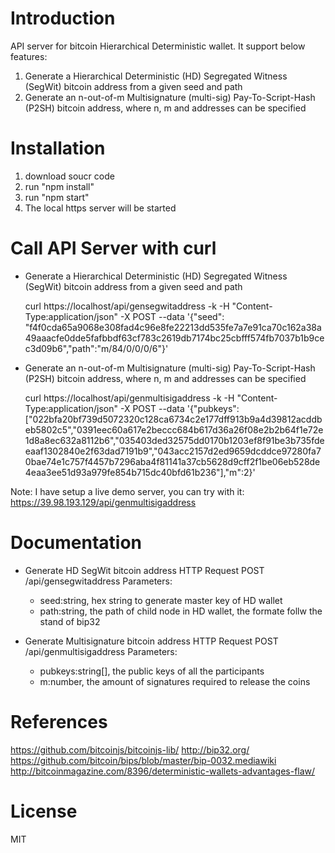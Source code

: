 # Introduction 
API server for bitcoin Hierarchical Deterministic wallet. It support below features:
1. Generate a Hierarchical Deterministic (HD) Segregated Witness (SegWit) bitcoin address from a given seed and path
2.  Generate an n-out-of-m Multisignature (multi-sig) Pay-To-Script-Hash (P2SH) bitcoin address, where n, m and addresses can be specified


# Installation
1.	download soucr code
2.	run "npm install"
3.	run "npm start"
4.	The local https server will be started

# Call API Server with curl
- Generate a Hierarchical Deterministic (HD) Segregated Witness (SegWit) bitcoin address from a given seed and path

    curl https://localhost/api/gensegwitaddress -k -H "Content-Type:application/json" -X POST --data '{"seed": "f4f0cda65a9068e308fad4c96e8fe22213dd535fe7a7e91ca70c162a38a49aaacfe0dde5fafbbdf63cf783c2619db7174bc25cbfff574fb7037b1b9cec3d09b6","path":"m/84/0/0/0/6"}'


- Generate an n-out-of-m Multisignature (multi-sig) Pay-To-Script-Hash (P2SH) bitcoin address, where n, m and addresses can be specified

    curl https://localhost/api/genmultisigaddress -k -H "Content-Type:application/json" -X POST --data '{"pubkeys":["022bfa20bf739d5072320c128ca6734c2e177dff913b9a4d39812acddbeb5802c5","0391eec60a617e2beccc684b617d36a26f08e2b2b64f1e72e1d8a8ec632a8112b6","035403ded32575dd0170b1203ef8f91be3b735fdeeaaf1302840e2f63dad7191b9","043acc2157d2ed9659dcddce97280fa70bae74e1c757f4457b7296aba4f81141a37cb5628d9cff2f1be06eb528de4eaa3ee51d93a979fe854b715dc40bfd61b236"],"m":2}'

Note: I have setup a live demo server, you can try with it: https://39.98.193.129/api/genmultisigaddress

# Documentation

- Generate HD SegWit bitcoin address
    HTTP Request
    POST /api/gensegwitaddress
    Parameters:
    + seed:string, hex string to generate master key of HD wallet
    + path:string, the path of child node in HD wallet, the formate follw the stand of bip32


- Generate Multisignature bitcoin address
    HTTP Request
    POST /api/genmultisigaddress
    Parameters:
    + pubkeys:string[], the public keys of all the participants
    + m:number, the amount of signatures required to release the coins

# References
https://github.com/bitcoinjs/bitcoinjs-lib/
http://bip32.org/
https://github.com/bitcoin/bips/blob/master/bip-0032.mediawiki
http://bitcoinmagazine.com/8396/deterministic-wallets-advantages-flaw/

# License
MIT
